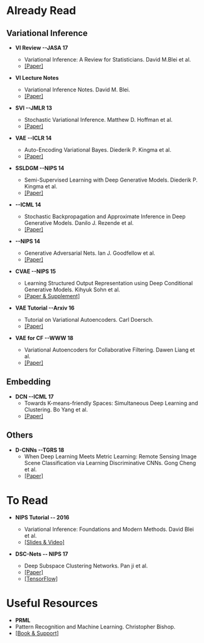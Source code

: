 # Already Read

## Variational Inference

- **VI Review --JASA 17**
  - Variational Inference: A Review for Statisticians.   David M.Blei et al. 
  - [[Paper]](https://arxiv.org/abs/1601.00670)

- **VI Lecture Notes**
  - Variational Inference Notes.   David M. Blei.
  - [[Paper]](https://www.cs.princeton.edu/courses/archive/fall11/cos597C/lectures/variational-inference-i.pdf)

- **SVI --JMLR 13**
  - Stochastic Variational Inference.   Matthew D. Hoffman et al.
  - [[Paper]](http://www.jmlr.org/papers/volume14/hoffman13a/hoffman13a.pdf)

- **VAE --ICLR 14**
  - Auto-Encoding Variational Bayes.   Diederik P. Kingma et al.
  - [[Paper]](https://arxiv.org/abs/1312.6114)

- **SSLDGM --NIPS 14**
  - Semi-Supervised Learning with Deep Generative Models.   Diederik P. Kingma et al.
  - [[Paper]](https://arxiv.org/abs/1406.5298)

- **--ICML 14**
  - Stochastic Backpropagation and Approximate Inference in Deep Generative Models.   Danilo J. Rezende et al.
  - [[Paper]](https://arxiv.org/pdf/1401.4082v3.pdf)

- **--NIPS 14**
  - Generative Adversarial Nets.   Ian J. Goodfellow et al.
  - [[Paper]](https://arxiv.org/abs/1406.2661)

- **CVAE --NIPS 15**
  - Learning Structured Output Representation using Deep Conditional Generative Models.   Kihyuk Sohn et al.
  - [[Paper & Supplement]](http://papers.nips.cc/paper/5775-learning-structured-output-representation-using-deep-conditional)

- **VAE Tutorial --Arxiv 16**
  - Tutorial on Variational Autoencoders.   Carl Doersch.
  - [[Paper]](https://arxiv.org/abs/1606.05908)

- **VAE for CF --WWW 18**
  - Variational Autoencoders for Collaborative Filtering.   Dawen Liang et al.
  - [[Paper]](https://arxiv.org/abs/1802.05814)

## Embedding 

- **DCN --ICML 17**
  - Towards K-means-friendly Spaces: Simultaneous Deep Learning and Clustering.   Bo Yang et al.
  - [[Paper]](https://arxiv.org/abs/1610.04794)

## Others

- **D-CNNs --TGRS 18**
  - When Deep Learning Meets Metric Learning: Remote Sensing Image Scene Classification via Learning Discriminative CNNs.   Gong Cheng et al.
  - [[Paper]](https://ieeexplore.ieee.org/abstract/document/8252784)
  
# To Read

- **NIPS Tutorial -- 2016**
  - Variational Inference: Foundations and Modern Methods.   David Blei et al.
  - [[Slides & Video]](https://nips.cc/Conferences/2016/Schedule?showEvent=6199)

- **DSC-Nets -- NIPS 17**
  - Deep Subspace Clustering Networks.   Pan ji et al.
  - [[Paper]](http://papers.nips.cc/paper/6608-deep-subspace-clustering-networks.pdf)
  - [[TensorFlow]](https://github.com/panji1990/Deep-subspace-clustering-networks) 
 
 # Useful Resources
 - **PRML**
  - Pattern Recognition and Machine Learning.   Christopher Bishop.
  - [[Book & Support]](https://www.microsoft.com/en-us/research/people/cmbishop/#!prml-book)
